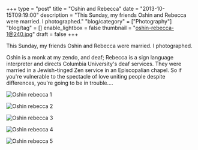 +++
type = "post"
title = "Oshin and Rebecca"
date = "2013-10-15T09:19:00"
description = "This Sunday, my friends Oshin and Rebecca were married. I photographed."
"blog/category" = ["Photography"]
"blog/tag" = []
enable_lightbox = false
thumbnail = "oshin-rebecca-1@240.jpg"
draft = false
+++

<p>This Sunday, my friends Oshin and Rebecca were married. I photographed.</p>
<p>Oshin is a monk at my zendo, and deaf; Rebecca is a sign language interpreter and directs Columbia University's deaf services. They were married in a Jewish-tinged Zen service in an Episcopalian chapel. So if you're vulnerable to the spectacle of love uniting people despite differences, you're going to be in trouble....</p>
<p><img style="display:block; margin-left:auto; margin-right:auto;" src="oshin-rebecca-1.jpg" alt="Oshin rebecca 1" title="Oshin rebecca 1" /></p>
<p><img style="display:block; margin-left:auto; margin-right:auto;" src="oshin-rebecca-2.jpg" alt="Oshin rebecca 2" title="Oshin rebecca 2" /></p>
<p><img style="display:block; margin-left:auto; margin-right:auto;" src="oshin-rebecca-3.jpg" alt="Oshin rebecca 3" title="Oshin rebecca 3" /></p>
<p><img style="display:block; margin-left:auto; margin-right:auto;" src="oshin-rebecca-4.jpg" alt="Oshin rebecca 4" title="Oshin rebecca 4" /></p>
<p><img style="display:block; margin-left:auto; margin-right:auto;" src="oshin-rebecca-5.jpg" alt="Oshin rebecca 5" title="Oshin rebecca 5" /></p>
    